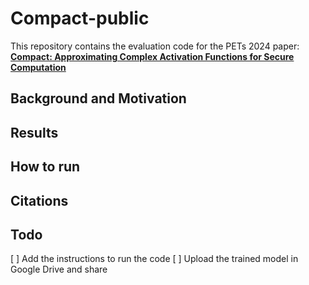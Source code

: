 # Compact-public
This repository contains the evaluation code for the PETs 2024 paper: [**Compact: Approximating Complex Activation Functions for Secure Computation**](https://arxiv.org/pdf/2309.04664)

## Background and Motivation
## Results

## How to run 

## Citations

## Todo
[ ] Add the instructions to run the code
[ ] Upload the trained model in Google Drive and share


